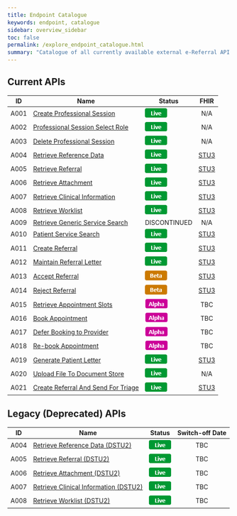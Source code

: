 ```yaml
---
title: Endpoint Catalogue
keywords: endpoint, catalogue
sidebar: overview_sidebar
toc: false
permalink: /explore_endpoint_catalogue.html
summary: "Catalogue of all currently available external e-Referral API endpoints"
---
```


## Current APIs  

| ID | Name | Status | FHIR |
|----|------|--------|:----:|
|A001|[Create Professional Session](explore_endpoint_a001.html)|![Live](images/icons/api_live.png)| N/A |
|A002|[Professional Session Select Role](explore_endpoint_a002.html)|![Live](images/icons/api_live.png)| N/A |
|A003|[Delete Professional Session](explore_endpoint_a003.html)|![Live](images/icons/api_live.png)| N/A |
|A004|[Retrieve Reference Data](explore_endpoint_a004_STU3.html)|![Live](images/icons/api_live.png)|[STU3](https://nhsconnect.github.io/NHS-FHIR-eRS/referencedata_resources_dstu2.html)|
|A005|[Retrieve Referral](explore_endpoint_a005.html)|![Live](images/icons/api_live.png)|[STU3]()|
|A006|[Retrieve Attachment](explore_endpoint_a006.html)|![Live](images/icons/api_live.png)|[STU3]()|
|A007|[Retrieve Clinical Information](explore_endpoint_a007.html)|![Live](images/icons/api_live.png)|[STU3]()|
|A008|[Retrieve Worklist](explore_endpoint_a008.html)|![Live](images/icons/api_live.png)|[STU3]()|
|A009|[Retrieve Generic Service Search](explore_endpoint_a009.html)| DISCONTINUED | N/A |
|A010|[Patient Service Search](explore_endpoint_a010.html)|![Live](images/icons/api_live.png)|[STU3](https://nhsconnect.github.io/NHS-FHIR-eRS/servicesearch_resources_stu3.html)|
|A011|[Create Referral](explore_endpoint_a011.html)|![Live](images/icons/api_live.png)|[STU3](https://nhsconnect.github.io/NHS-FHIR-eRS/createreferral_resources_stu3.html)|
|A012|[Maintain Referral Letter](explore_endpoint_a012.html)|![Live](images/icons/api_live.png)|[STU3](https://nhsconnect.github.io/NHS-FHIR-eRS/maintainreferral_resources_stu3.html)|
|A013|[Accept Referral](explore_endpoint_a013.html)|![Beta](images/icons/api_beta.png)| [STU3](https://nhsconnect.github.io/NHS-FHIR-eRS/acceptrejectreferral_resources_stu3.html) |
|A014|[Reject Referral](explore_endpoint_a014.html)|![Beta](images/icons/api_beta.png)| [STU3](https://nhsconnect.github.io/NHS-FHIR-eRS/acceptrejectreferral_resources_stu3.html) |
|A015|[Retrieve Appointment Slots](explore_endpoint_a015.html)|![Alpha](images/icons/api_alpha.png)| TBC |
|A016|[Book Appointment](explore_endpoint_a016.html)|![Alpha](images/icons/api_alpha.png)| TBC |
|A017|[Defer Booking to Provider](explore_endpoint_a017.html)|![Alpha](images/icons/api_alpha.png)| TBC |
|A018|[Re-book Appointment](explore_endpoint_a018.html)|![Alpha](images/icons/api_alpha.png)| TBC |
|A019|[Generate Patient Letter](explore_endpoint_a019.html)|![Live](images/icons/api_live.png)|[STU3](https://nhsconnect.github.io/NHS-FHIR-eRS/genpatientletter_resources_stu3.html)|
|A020|[Upload File To Document Store](explore_endpoint_a020.html)|![Live](images/icons/api_live.png)| N/A |
|A021|[Create Referral And Send For Triage](explore_endpoint_a021.html)|![Live](images/icons/api_live.png)|[STU3](https://nhsconnect.github.io/NHS-FHIR-eRS/createreferral_resources_stu3.html)|


## Legacy (Deprecated) APIs   

| ID | Name | Status | Switch-off Date |
|----|------|--------| :----: |
|A004|[Retrieve Reference Data (DSTU2)](explore_endpoint_a004_DSTU2.html)|![Live](images/icons/api_live.png)| TBC |
|A005|[Retrieve Referral (DSTU2)](explore_endpoint_a005_DSTU2.html)|![Live](images/icons/api_live.png)| TBC |
|A006|[Retrieve Attachment (DSTU2)](explore_endpoint_a006_DSTU2.html)|![Live](images/icons/api_live.png)| TBC |
|A007|[Retrieve Clinical Information (DSTU2)](explore_endpoint_a007_DSTU2.html)|![Live](images/icons/api_live.png)| TBC |
|A008|[Retrieve Worklist (DSTU2)](explore_endpoint_a008_DSTU2.html)|![Live](images/icons/api_live.png)| TBC |
